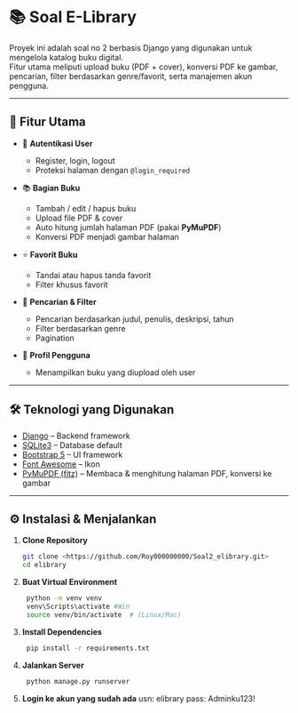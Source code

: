# 📚 Soal E-Library

Proyek ini adalah soal no 2 berbasis Django yang digunakan untuk mengelola katalog buku digital.  
Fitur utama meliputi upload buku (PDF + cover), konversi PDF ke gambar, pencarian, filter berdasarkan genre/favorit, serta manajemen akun pengguna.

---

## 🚀 Fitur Utama
- 🔐 **Autentikasi User**
  - Register, login, logout
  - Proteksi halaman dengan `@login_required`

- 📚 **Bagian Buku**
  - Tambah / edit / hapus buku
  - Upload file PDF & cover
  - Auto hitung jumlah halaman PDF (pakai **PyMuPDF**)
  - Konversi PDF menjadi gambar halaman

- ⭐ **Favorit Buku**
  - Tandai atau hapus tanda favorit
  - Filter khusus favorit

- 🔎 **Pencarian & Filter**
  - Pencarian berdasarkan judul, penulis, deskripsi, tahun
  - Filter berdasarkan genre
  - Pagination

- 👤 **Profil Pengguna**
  - Menampilkan buku yang diupload oleh user

---

## 🛠️ Teknologi yang Digunakan
- [Django](https://www.djangoproject.com/) – Backend framework
- [SQLite3](https://www.sqlite.org/) – Database default
- [Bootstrap 5](https://getbootstrap.com/) – UI framework
- [Font Awesome](https://fontawesome.com/) – Ikon
- [PyMuPDF (fitz)](https://pymupdf.readthedocs.io/) – Membaca & menghitung halaman PDF, konversi ke gambar

---

## ⚙️ Instalasi & Menjalankan

1. **Clone Repository**
   ```bash
   git clone <https://github.com/Roy000000000/Soal2_elibrary.git>
   cd elibrary
2. **Buat Virtual Environment**
   ```bash
    python -m venv venv
    venv\Scripts\activate #Win
    source venv/bin/activate  # (Linux/Mac)
4. **Install Dependencies**
   ```bash
    pip install -r requirements.txt
6. **Jalankan Server**
   ```bash
    python manage.py runserver
8. **Login ke akun yang sudah ada**
     usn: elibrary
     pass: Adminku123!





